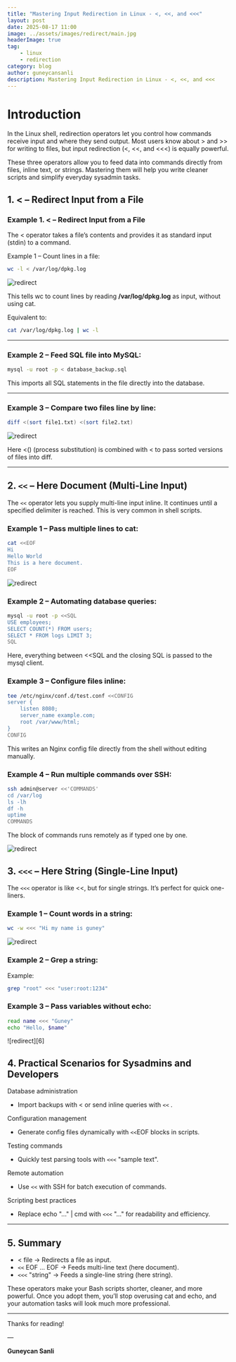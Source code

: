 ```yaml
---
title: "Mastering Input Redirection in Linux - <, <<, and <<<"
layout: post
date: 2025-08-17 11:00
image: ../assets/images/redirect/main.jpg
headerImage: true
tag:
    - linux
    - redirection
category: blog
author: guneycansanli
description: Mastering Input Redirection in Linux - <, <<, and <<<
---
```


# Introduction

In the Linux shell, redirection operators let you control how commands receive input and where they send output. Most users know about > and >> for writing to files, but input redirection (<, <<, and <<<) is equally powerful.

These three operators allow you to feed data into commands directly from files, inline text, or strings. Mastering them will help you write cleaner scripts and simplify everyday sysadmin tasks.

## 1. < – Redirect Input from a File

### Example 1. < – Redirect Input from a File

The < operator takes a file’s contents and provides it as standard input (stdin) to a command.

Example 1 – Count lines in a file:

```bash
wc -l < /var/log/dpkg.log
```

![redirect][1]

This tells wc to count lines by reading **/var/log/dpkg.log** as input, without using cat.

Equivalent to:

```bash
cat /var/log/dpkg.log | wc -l
```

---

### Example 2 – Feed SQL file into MySQL:

```bash
mysql -u root -p < database_backup.sql
```

This imports all SQL statements in the file directly into the database.

---

### Example 3 – Compare two files line by line:

```bash
diff <(sort file1.txt) <(sort file2.txt)
```

![redirect][2]

Here <() (process substitution) is combined with < to pass sorted versions of files into diff.


---

## 2. `<<` – Here Document (Multi-Line Input)

The `<<` operator lets you supply multi-line input inline. It continues until a specified delimiter is reached. This is very common in shell scripts.

### Example 1 – Pass multiple lines to cat:

```bash
cat <<EOF
Hi
Hello World
This is a here document.
EOF
```

![redirect][3]

### Example 2 – Automating database queries:

```bash
mysql -u root -p <<SQL
USE employees;
SELECT COUNT(*) FROM users;
SELECT * FROM logs LIMIT 3;
SQL
```

Here, everything between <<SQL and the closing SQL is passed to the mysql client.

### Example 3 – Configure files inline:

```bash
tee /etc/nginx/conf.d/test.conf <<CONFIG
server {
    listen 8080;
    server_name example.com;
    root /var/www/html;
}
CONFIG
```

This writes an Nginx config file directly from the shell without editing manually.

### Example 4 – Run multiple commands over SSH:

```bash
ssh admin@server <<'COMMANDS'
cd /var/log
ls -lh
df -h
uptime
COMMANDS
```
The block of commands runs remotely as if typed one by one.

![redirect][4]

## 3. `<<<` – Here String (Single-Line Input)

The `<<<` operator is like <<, but for single strings. It’s perfect for quick one-liners.

### Example 1 – Count words in a string:

```bash
wc -w <<< "Hi my name is guney"
```

![redirect][5]

### Example 2 – Grep a string:

Example:

```bash
grep "root" <<< "user:root:1234"
```

### Example 3 – Pass variables without echo:

```bash
read name <<< "Guney"
echo "Hello, $name"
```

![redirect][6]

## 4. Practical Scenarios for Sysadmins and Developers

Database administration
- Import backups with < or send inline queries with `<<` .

Configuration management
- Generate config files dynamically with `<<`EOF blocks in scripts.

Testing commands
- Quickly test parsing tools with `<<<`  "sample text".

Remote automation
- Use `<<`  with SSH for batch execution of commands.

Scripting best practices
- Replace echo "..." | cmd with `<<<`  "..." for readability and efficiency.

---

## 5. Summary

- < file → Redirects a file as input.
- `<<` EOF ... EOF → Feeds multi-line text (here document).
- `<<<` "string" → Feeds a single-line string (here string).

These operators make your Bash scripts shorter, cleaner, and more powerful. Once you adopt them, you’ll stop overusing cat and echo, and your automation tasks will look much more professional.

---

Thanks for reading!

—

**Guneycan Sanli**


[1]: ../assets/images/redirect/redirect-1.jpg
[2]: ../assets/images/redirect/redirect-2.jpg
[3]: ../assets/images/redirect/redirect-3.jpg
[4]: ../assets/images/redirect/redirect-4.jpg
[5]: ../assets/images/redirect/redirect-5.jpg




